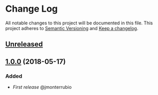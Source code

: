 # Change Log
All notable changes to this project will be documented in this file.
This project adheres to [Semantic Versioning](http://semver.org/) and [Keep a changelog](https://github.com/olivierlacan/keep-a-changelog).

## [Unreleased]


## [1.0.0] (2018-05-17)
### Added
- *First release* @jmonterrubio

[Unreleased]: https://github.com/idealista/nexus-role/tree/develop
[1.0.0]: https://github.com/idealista/nexus-role/tree/1.0.0
